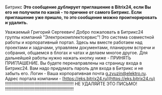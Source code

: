 Битрикс
**Это сообщение дублирует приглашение в Bitrix24, если Вы его не получили по какой - то причине от самого Битрикс. Если приглашение уже пришло, то это сообщение можно проигнорировать и удалить.**

Уважаемый Григорий Сергеевич! Добро пожаловать в Битрикс24 группы компаний "Электрокомплектсервис"! Это система совместной работы и корпоративный портал. Здесь мы вместе работаем над проектами и задачами, управляем документами, планируем встречи и собрания, общаемся в блогах и чатах и делаем многое другое. Для дальнейшей работы нужно нажать кнопку ниже - ПРИНЯТЬ ПРИГЛАШЕНИЕ. Вы будете перенаправлены на страницу входа в Битрикс24. Вам надо придумать пароль для входа в Битрикс и не забыть его. Логин - Ваша корпоративная почта [g.zyuzin@elektro.ru](mailto:g.zyuzin@elektro.ru). Адрес портала компании - [https://eks.bitrix24.ru](https://eks.bitrix24.ru) !!!!!!!!!!!!!!!!!!!!!!!!!!!!!!!!!!!!!!!!!!!!!!!!!!!!!!!! НЕ УДАЛЯЙТЕ ЭТО ПИСЬМО! !!!!!!!!!!!!!!!!!!!!!!!!!!!!!!!!!!!!!!!!!!!!!!!!!!!!!!!!